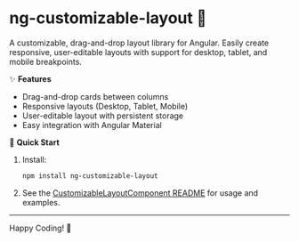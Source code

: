 # ng-customizable-layout 🧩

A customizable, drag-and-drop layout library for Angular. Easily create responsive, user-editable layouts with support for desktop, tablet, and mobile breakpoints.

✨ **Features**

- Drag-and-drop cards between columns
- Responsive layouts (Desktop, Tablet, Mobile)
- User-editable layout with persistent storage
- Easy integration with Angular Material

🚀 **Quick Start**

1. Install:

   ```sh
   npm install ng-customizable-layout
   ```

2. See the [CustomizableLayoutComponent README](./projects/ng-customizable-layout/README.md) for usage and examples.

---

Happy Coding! 🥳
